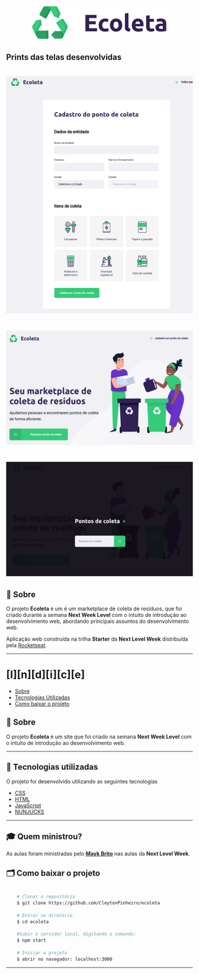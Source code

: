 
<h1 align="center">
    <img src="/public/assets/logo.svg">
</h1>

## Prints das telas desenvolvidas

<h1>
    <img src="public/prints/form.png">
</h1>

<h1>
    <img src="public/prints/home.png">
</h1>

<h1>
    <img src="public/prints/modal.png">
</h1>

## 🔖 Sobre

O projeto **Ecoleta** é um é um marketplace de coleta de resíduos, que foi criado durante a semana **Next Week Level** com o intuito de introdução ao desenvolvimento web, abordando principais assuntos do desenvolvimento web.

Aplicação web construída na trilha <strong>Starter</strong> da <strong>Next Level Week</strong> distribuída pela [Rocketseat](https://rocketseat.com.br/).

---

# [I][n][d][i][c][e]

- [Sobre](#-sobre)
- [Tecnologias Utilizadas](#-tecnologias-utilizadas)
- [Como baixar o projeto](#-como-baixar-o-projeto)

## 🔖 Sobre

O projeto **Ecoleta** é um site que foi criado na semana **Next Week Level** com o intuito de introdução ao desenvolvimento web.

---

## 🚀 Tecnologias utilizadas

O projeto foi desenvolvido utilizando as seguintes tecnologias

- [CSS](https://developer.mozilla.org/pt-BR/docs/Web/CSS)
- [HTML](https://developer.mozilla.org/pt-BR/docs/Web/HTML)
- [JavaScript](https://developer.mozilla.org/pt-BR/docs/Aprender/JavaScript)
- [NUNJUCKS](https://mozilla.github.io/nunjucks/)

---

## 🎓 Quem ministrou?

As aulas foram ministradas pelo **[Mayk Brito](https://github.com/maykbrito)** nas aulas da **Next Level Week**.


## 🗂 Como baixar o projeto

```bash

    # Clonar o repositório
    $ git clone https://github.com/CleytonPinheiro/ecoleta

    # Entrar no diretório
    $ cd ecoleta
    
    #Subir o servidor local, digitando o comando:
    $ npm start

    # Iniciar o projeto
    $ abrir no navegador: localhost:3000
```

---

